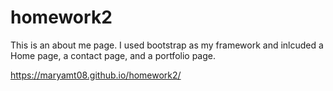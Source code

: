 # homework2

This is an about me page. I used bootstrap as my framework and inlcuded a Home page, a contact page, and a portfolio page. 

https://maryamt08.github.io/homework2/

